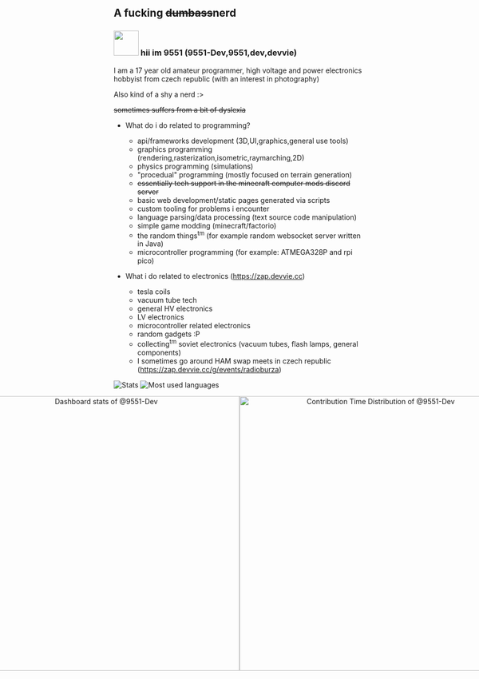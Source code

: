 ## A fucking ~~dumbass~~nerd

### <img src="https://devvie.cc/meow.png" width="50"></img> hii im 9551 (9551-Dev,9551,dev,devvie)

I am a 17 year old amateur programmer, high voltage and power electronics hobbyist from czech republic (with an interest in photography)

Also kind of a shy a nerd :>

~~sometimes suffers from a bit of dyslexia~~

- What do i do related to programming?
  - api/frameworks development (3D,UI,graphics,general use tools)
  - graphics programming (rendering,rasterization,isometric,raymarching,2D)
  - physics programming (simulations)
  - "procedual" programming (mostly focused on terrain generation)
  - ~~essentially tech support in the minecraft computer mods discord server~~
  - basic web development/static pages generated via scripts
  - custom tooling for problems i encounter
  - language parsing/data processing (text source code manipulation)
  - simple game modding (minecraft/factorio)
  - the random things<sup>tm</sup> (for example random websocket server written in Java)
  - microcontroller programming (for example: ATMEGA328P and rpi pico)

- What i do related to electronics (https://zap.devvie.cc)
  - tesla coils
  - vacuum tube tech
  - general HV electronics
  - LV electronics
  - microcontroller related electronics
  - random gadgets :P
  - collecting<sup>tm</sup> soviet electronics (vacuum tubes, flash lamps, general components)
  - I sometimes go around HAM swap meets in czech republic (https://zap.devvie.cc/g/events/radioburza)
  
![Stats](https://github-readme-stats.vercel.app/api/?username=9551-Dev&layout=compact&theme=tokyonight)
![Most used languages](https://github-readme-stats.vercel.app/api/top-langs/?username=9551-Dev&layout=compact&theme=tokyonight&langs_count=10)

<div style="display: flex; justify-content: center; align: center">
<a href="https://next.ossinsight.io/widgets/official/compose-user-dashboard-stats?user_id=74534592" target="_blank" style="display: block" align="center">
  <picture>
    <source media="(prefers-color-scheme: dark)" srcset="https://next.ossinsight.io/widgets/official/compose-user-dashboard-stats/thumbnail.png?user_id=74534592&image_size=auto&color_scheme=dark" width="771" height="auto">
    <img alt="Dashboard stats of @9551-Dev" src="https://next.ossinsight.io/widgets/official/compose-user-dashboard-stats/thumbnail.png?user_id=74534592&image_size=auto&color_scheme=light" width="550" height="auto">
  </picture>
</a>
<a href="https://next.ossinsight.io/widgets/official/analyze-user-contribution-time-distribution?period=all_times&user_id=74534592" target="_blank" style="display: block" align="center">
  <picture>
    <source media="(prefers-color-scheme: dark)" srcset="https://next.ossinsight.io/widgets/official/analyze-user-contribution-time-distribution/thumbnail.png?period=all_times&user_id=74534592&image_size=auto&color_scheme=dark" width="721" height="auto">
    <img alt="Contribution Time Distribution of @9551-Dev" src="https://next.ossinsight.io/widgets/official/analyze-user-contribution-time-distribution/thumbnail.png?period=all_times&user_id=74534592&image_size=auto&color_scheme=light" width="550" height="auto">
  </picture>
</a>
</div>
